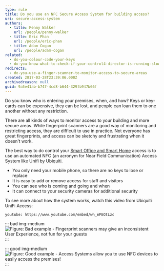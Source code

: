 ```yaml
---
type: rule
title: Do you use an NFC Secure Access System for building access?
uri: secure-access-system
authors:
  - title: Penny Walker
    url: /people/penny-walker
  - title: Eric Phan
    url: /people/eric-phan
  - title: Adam Cogan
    url: /people/adam-cogan
related:
  - do-you-colour-code-your-keys
  - do-you-know-what-to-check-if-your-control4-director-is-running-slowly
redirects:
  - do-you-use-a-finger-scanner-to-monitor-access-to-secure-areas
created: 2017-03-28T23:39:06.000Z
archivedreason: null
guid: 9a5e41ab-b747-4cd8-b644-329fb947b66f
---
```

Do you know who is entering your premises, when, and how? Keys or key-cards can be expensive, they can be lost, and people can loan them to one another without any restriction.

<!--endintro-->

There are all kinds of ways to monitor access to your building and more secure areas. While fingerprint scanners are a good way of monitoring and restricting access, they are difficult to use in practice. Not everyone has great fingerprints, and access can be sketchy and frustrating when it doesn't work. 

The best way to do control your [Smart Office and Smart Home](https://www.ssw.com.au/ssw/Consulting/Smart-Office-and-Smart-Home.aspx) access is to use an automated NFC (an acronym for Near Field Communication) Access System like Unifi by Ubiquiti.

* You only need your mobile phone, so there are no keys to lose or replace
* It is easy to add or remove access for staff and visitors
* You can see who is coming and going and when
* It can connect to your security cameras for additional security

To see more about how the system works, watch this video from Ubiquiti UniFi Access: 

`youtube: https://www.youtube.com/embed/wh_nPEOtLzc`

::: bad img-medium
![Figure: Bad example - Fingerprint scanners may give an inconsistent User Experience, not fun for your guests](invixium.jpg)
:::

::: good img-medium
![Figure: Good example - Access Systems allow you to use NFC devices to easily access the premises!](unifi-grace.png)
:::
